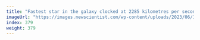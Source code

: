 ```yaml
---
title: "Fastest star in the galaxy clocked at 2285 kilometres per second"
imageUrl: "https://images.newscientist.com/wp-content/uploads/2023/06/14112653/SEI_159968470.jpg?width=788"
index: 379
weight: 379
---
```

